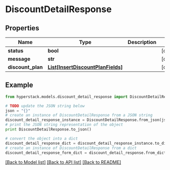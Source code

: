 # DiscountDetailResponse


## Properties

Name | Type | Description | Notes
------------ | ------------- | ------------- | -------------
**status** | **bool** |  | [optional] 
**message** | **str** |  | [optional] 
**discount_plan** | [**List[InsertDiscountPlanFields]**](InsertDiscountPlanFields.md) |  | [optional] 

## Example

```python
from hyperstack.models.discount_detail_response import DiscountDetailResponse

# TODO update the JSON string below
json = "{}"
# create an instance of DiscountDetailResponse from a JSON string
discount_detail_response_instance = DiscountDetailResponse.from_json(json)
# print the JSON string representation of the object
print DiscountDetailResponse.to_json()

# convert the object into a dict
discount_detail_response_dict = discount_detail_response_instance.to_dict()
# create an instance of DiscountDetailResponse from a dict
discount_detail_response_form_dict = discount_detail_response.from_dict(discount_detail_response_dict)
```
[[Back to Model list]](../README.md#documentation-for-models) [[Back to API list]](../README.md#documentation-for-api-endpoints) [[Back to README]](../README.md)


